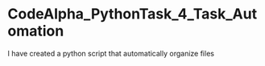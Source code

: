 # CodeAlpha_PythonTask_4_Task_Automation
 I have created a python script that automatically organize files
